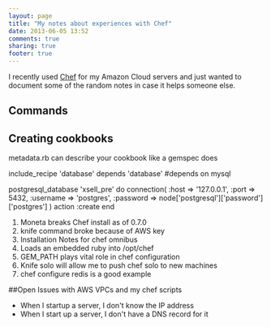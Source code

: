 ```yaml
---
layout: page
title: "My notes about experiences with Chef"
date: 2013-06-05 13:52
comments: true
sharing: true
footer: true
---
```

I recently used [Chef](http://opscode.com/chef)
for my Amazon Cloud servers
and just wanted to document some of the random notes in case
it helps someone else.

## Commands



## Creating cookbooks

metadata.rb can describe your cookbook like a gemspec does

include_recipe 'database'
depends 'database' #depends on mysql



postgresql_database 'xsell_pre' do
  connection(
      :host      => '127.0.0.1',
      :port      => 5432,
      :username  => 'postgres',
      :password  => node['postgresql']['password']['postgres']
  )
  action :create
end

1. Moneta breaks Chef install as of 0.7.0
2. knife command broke because of AWS key
3. Installation Notes for chef omnibus
4. Loads an embedded ruby into /opt/chef
5. GEM_PATH plays vital role in chef configuration
6. Knife solo will allow me to push chef solo to new machines
7. chef configure redis is a good example

##Open Issues with AWS VPCs and my chef scripts
- When I startup a server, I don't know the IP address
- When I start up a server, I don't have a DNS record for it

